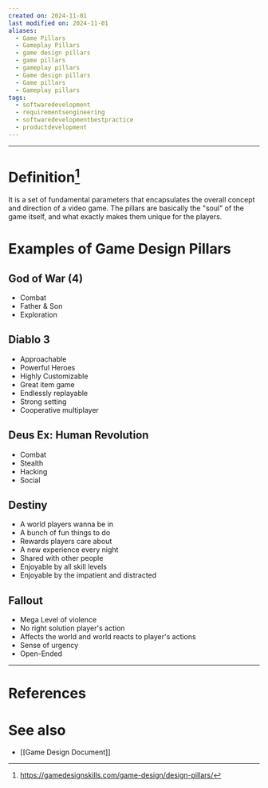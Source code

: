 ```yaml
---
created on: 2024-11-01
last modified on: 2024-11-01
aliases:
  - Game Pillars
  - Gameplay Pillars
  - game design pillars
  - game pillars
  - gameplay pillars
  - Game design pillars
  - Game pillars
  - Gameplay pillars
tags:
  - softwaredevelopment
  - requirementsengineering
  - softwaredevelopmentbestpractice
  - productdevelopment
---
```


---
# Definition[^1]
It is a set of fundamental parameters that encapsulates the overall concept and direction of a video game. The pillars are basically the "soul" of the game itself, and what exactly makes them unique for the players.

# Examples of Game Design Pillars
## God of War (4)
- Combat
- Father & Son
- Exploration

## Diablo 3
- Approachable
- Powerful Heroes
- Highly Customizable
- Great item game
- Endlessly replayable
- Strong setting
- Cooperative multiplayer

## Deus Ex: Human Revolution
- Combat
- Stealth
- Hacking
- Social

## Destiny
- A world players wanna be in
- A bunch of fun things to do
- Rewards players care about
- A new experience every night
- Shared with other people
- Enjoyable by all skill levels
- Enjoyable by the impatient and distracted

## Fallout
- Mega Level of violence
- No right solution player's action
- Affects the world and world reacts to player's actions
- Sense of urgency
- Open-Ended


---
# References
[^1]: https://gamedesignskills.com/game-design/design-pillars/
# See also
- [[Game Design Document]]